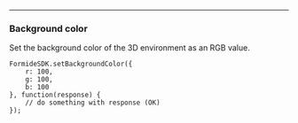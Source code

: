 ---
### Background color
Set the background color of the 3D environment as an RGB value.

```
FormideSDK.setBackgroundColor({
    r: 100,
    g: 100,
    b: 100
}, function(response) {
    // do something with response (OK)
});
```